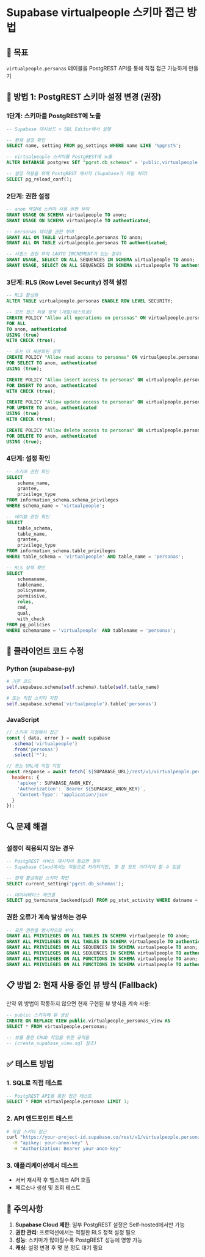 # Supabase virtualpeople 스키마 접근 방법

## 🎯 목표
`virtualpeople.personas` 테이블을 PostgREST API를 통해 직접 접근 가능하게 만들기

## 🔧 방법 1: PostgREST 스키마 설정 변경 (권장)

### 1단계: 스키마를 PostgREST에 노출
```sql
-- Supabase 대시보드 > SQL Editor에서 실행

-- 현재 설정 확인
SELECT name, setting FROM pg_settings WHERE name LIKE '%pgrst%';

-- virtualpeople 스키마를 PostgREST에 노출
ALTER DATABASE postgres SET "pgrst.db_schemas" = 'public,virtualpeople';

-- 설정 적용을 위해 PostgREST 재시작 (Supabase가 자동 처리)
SELECT pg_reload_conf();
```

### 2단계: 권한 설정
```sql
-- anon 역할에 스키마 사용 권한 부여
GRANT USAGE ON SCHEMA virtualpeople TO anon;
GRANT USAGE ON SCHEMA virtualpeople TO authenticated;

-- personas 테이블 권한 부여
GRANT ALL ON TABLE virtualpeople.personas TO anon;
GRANT ALL ON TABLE virtualpeople.personas TO authenticated;

-- 시퀀스 권한 부여 (AUTO INCREMENT가 있는 경우)
GRANT USAGE, SELECT ON ALL SEQUENCES IN SCHEMA virtualpeople TO anon;
GRANT USAGE, SELECT ON ALL SEQUENCES IN SCHEMA virtualpeople TO authenticated;
```

### 3단계: RLS (Row Level Security) 정책 설정
```sql
-- RLS 활성화
ALTER TABLE virtualpeople.personas ENABLE ROW LEVEL SECURITY;

-- 모든 접근 허용 정책 (개발/테스트용)
CREATE POLICY "Allow all operations on personas" ON virtualpeople.personas
FOR ALL 
TO anon, authenticated
USING (true)
WITH CHECK (true);

-- 또는 더 세분화된 정책
CREATE POLICY "Allow read access to personas" ON virtualpeople.personas
FOR SELECT TO anon, authenticated
USING (true);

CREATE POLICY "Allow insert access to personas" ON virtualpeople.personas
FOR INSERT TO anon, authenticated
WITH CHECK (true);

CREATE POLICY "Allow update access to personas" ON virtualpeople.personas
FOR UPDATE TO anon, authenticated
USING (true)
WITH CHECK (true);

CREATE POLICY "Allow delete access to personas" ON virtualpeople.personas
FOR DELETE TO anon, authenticated
USING (true);
```

### 4단계: 설정 확인
```sql
-- 스키마 권한 확인
SELECT 
    schema_name,
    grantee,
    privilege_type
FROM information_schema.schema_privileges 
WHERE schema_name = 'virtualpeople';

-- 테이블 권한 확인  
SELECT 
    table_schema,
    table_name,
    grantee,
    privilege_type
FROM information_schema.table_privileges 
WHERE table_schema = 'virtualpeople' AND table_name = 'personas';

-- RLS 정책 확인
SELECT 
    schemaname,
    tablename,
    policyname,
    permissive,
    roles,
    cmd,
    qual,
    with_check
FROM pg_policies 
WHERE schemaname = 'virtualpeople' AND tablename = 'personas';
```

## 📱 클라이언트 코드 수정

### Python (supabase-py)
```python
# 기존 코드
self.supabase.schema(self.schema).table(self.table_name)

# 또는 직접 스키마 지정
self.supabase.schema('virtualpeople').table('personas')
```

### JavaScript
```javascript
// 스키마 지정해서 접근
const { data, error } = await supabase
  .schema('virtualpeople')
  .from('personas')
  .select('*');

// 또는 URL에 직접 지정
const response = await fetch(`${SUPABASE_URL}/rest/v1/virtualpeople.personas`, {
  headers: {
    'apikey': SUPABASE_ANON_KEY,
    'Authorization': `Bearer ${SUPABASE_ANON_KEY}`,
    'Content-Type': 'application/json'
  }
});
```

## 🔍 문제 해결

### 설정이 적용되지 않는 경우
```sql
-- PostgREST 서비스 재시작이 필요한 경우
-- Supabase Cloud에서는 자동으로 처리되지만, 몇 분 정도 기다려야 할 수 있음

-- 현재 활성화된 스키마 확인
SELECT current_setting('pgrst.db_schemas');

-- 데이터베이스 재연결
SELECT pg_terminate_backend(pid) FROM pg_stat_activity WHERE datname = current_database();
```

### 권한 오류가 계속 발생하는 경우
```sql
-- 모든 권한을 명시적으로 부여
GRANT ALL PRIVILEGES ON ALL TABLES IN SCHEMA virtualpeople TO anon;
GRANT ALL PRIVILEGES ON ALL TABLES IN SCHEMA virtualpeople TO authenticated;
GRANT ALL PRIVILEGES ON ALL SEQUENCES IN SCHEMA virtualpeople TO anon;
GRANT ALL PRIVILEGES ON ALL SEQUENCES IN SCHEMA virtualpeople TO authenticated;
GRANT ALL PRIVILEGES ON ALL FUNCTIONS IN SCHEMA virtualpeople TO anon;
GRANT ALL PRIVILEGES ON ALL FUNCTIONS IN SCHEMA virtualpeople TO authenticated;
```

## 📋 방법 2: 현재 사용 중인 뷰 방식 (Fallback)

만약 위 방법이 작동하지 않으면 현재 구현된 뷰 방식을 계속 사용:

```sql
-- public 스키마에 뷰 생성
CREATE OR REPLACE VIEW public.virtualpeople_personas_view AS 
SELECT * FROM virtualpeople.personas;

-- 뷰를 통한 CRUD 작업을 위한 규칙들
-- (create_supabase_view.sql 참조)
```

## ✅ 테스트 방법

### 1. SQL로 직접 테스트
```sql
-- PostgREST API를 통한 접근 테스트
SELECT * FROM virtualpeople.personas LIMIT 1;
```

### 2. API 엔드포인트 테스트
```bash
# 직접 스키마 접근
curl "https://your-project-id.supabase.co/rest/v1/virtualpeople.personas" \
  -H "apikey: your-anon-key" \
  -H "Authorization: Bearer your-anon-key"
```

### 3. 애플리케이션에서 테스트
- 서버 재시작 후 헬스체크 API 호출
- 페르소나 생성 및 조회 테스트

## 🚨 주의사항

1. **Supabase Cloud 제한**: 일부 PostgREST 설정은 Self-hosted에서만 가능
2. **권한 관리**: 프로덕션에서는 적절한 RLS 정책 설정 필요
3. **성능**: 스키마가 많아질수록 PostgREST 성능에 영향 가능
4. **캐싱**: 설정 변경 후 몇 분 정도 대기 필요